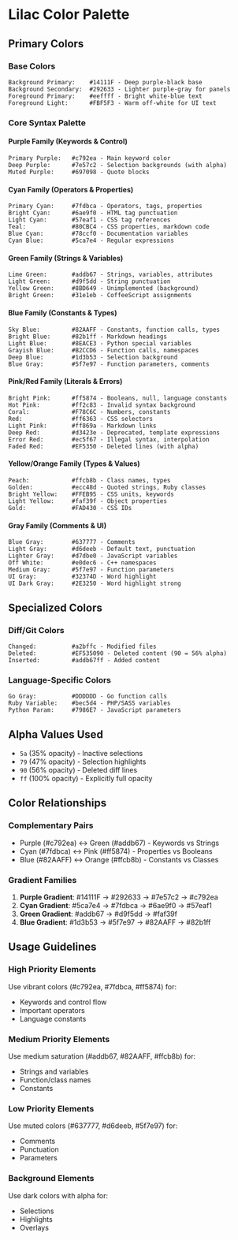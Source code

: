 # Lilac Color Palette

## Primary Colors

### Base Colors
```
Background Primary:    #14111F - Deep purple-black base
Background Secondary:  #292633 - Lighter purple-gray for panels
Foreground Primary:    #eeffff - Bright white-blue text
Foreground Light:      #FBF5F3 - Warm off-white for UI text
```

### Core Syntax Palette

#### Purple Family (Keywords & Control)
```
Primary Purple:   #c792ea - Main keyword color
Deep Purple:      #7e57c2 - Selection backgrounds (with alpha)
Muted Purple:     #697098 - Quote blocks
```

#### Cyan Family (Operators & Properties)
```
Primary Cyan:     #7fdbca - Operators, tags, properties
Bright Cyan:      #6ae9f0 - HTML tag punctuation
Light Cyan:       #57eaf1 - CSS tag references
Teal:             #80CBC4 - CSS properties, markdown code
Blue Cyan:        #78ccf0 - Documentation variables
Cyan Blue:        #5ca7e4 - Regular expressions
```

#### Green Family (Strings & Variables)
```
Lime Green:       #addb67 - Strings, variables, attributes
Light Green:      #d9f5dd - String punctuation
Yellow Green:     #8BD649 - Unimplemented (background)
Bright Green:     #31e1eb - CoffeeScript assignments
```

#### Blue Family (Constants & Types)
```
Sky Blue:         #82AAFF - Constants, function calls, types
Bright Blue:      #82b1ff - Markdown headings
Light Blue:       #8EACE3 - Python special variables
Grayish Blue:     #B2CCD6 - Function calls, namespaces
Deep Blue:        #1d3b53 - Selection background
Blue Gray:        #5f7e97 - Function parameters, comments
```

#### Pink/Red Family (Literals & Errors)
```
Bright Pink:      #ff5874 - Booleans, null, language constants
Hot Pink:         #ff2c83 - Invalid syntax background
Coral:            #F78C6C - Numbers, constants
Red:              #ff6363 - CSS selectors
Light Pink:       #ff869a - Markdown links
Deep Red:         #d3423e - Deprecated, template expressions
Error Red:        #ec5f67 - Illegal syntax, interpolation
Faded Red:        #EF5350 - Deleted lines (with alpha)
```

#### Yellow/Orange Family (Types & Values)
```
Peach:            #ffcb8b - Class names, types
Golden:           #ecc48d - Quoted strings, Ruby classes
Bright Yellow:    #FFEB95 - CSS units, keywords
Light Yellow:     #faf39f - Object properties
Gold:             #FAD430 - CSS IDs
```

#### Gray Family (Comments & UI)
```
Blue Gray:        #637777 - Comments
Light Gray:       #d6deeb - Default text, punctuation
Lighter Gray:     #d7dbe0 - JavaScript variables
Off White:        #e0dec6 - C++ namespaces
Medium Gray:      #5f7e97 - Function parameters
UI Gray:          #32374D - Word highlight
UI Dark Gray:     #2E3250 - Word highlight strong
```

## Specialized Colors

### Diff/Git Colors
```
Changed:          #a2bffc - Modified files
Deleted:          #EF535090 - Deleted content (90 = 56% alpha)
Inserted:         #addb67ff - Added content
```

### Language-Specific Colors
```
Go Gray:          #DDDDDD - Go function calls
Ruby Variable:    #bec5d4 - PHP/SASS variables
Python Param:     #7986E7 - JavaScript parameters
```

## Alpha Values Used
- `5a` (35% opacity) - Inactive selections
- `79` (47% opacity) - Selection highlights
- `90` (56% opacity) - Deleted diff lines
- `ff` (100% opacity) - Explicitly full opacity

## Color Relationships

### Complementary Pairs
- Purple (#c792ea) ↔ Green (#addb67) - Keywords vs Strings
- Cyan (#7fdbca) ↔ Pink (#ff5874) - Properties vs Booleans
- Blue (#82AAFF) ↔ Orange (#ffcb8b) - Constants vs Classes

### Gradient Families
1. **Purple Gradient**: #14111F → #292633 → #7e57c2 → #c792ea
2. **Cyan Gradient**: #5ca7e4 → #7fdbca → #6ae9f0 → #57eaf1
3. **Green Gradient**: #addb67 → #d9f5dd → #faf39f
4. **Blue Gradient**: #1d3b53 → #5f7e97 → #82AAFF → #82b1ff

## Usage Guidelines

### High Priority Elements
Use vibrant colors (#c792ea, #7fdbca, #ff5874) for:
- Keywords and control flow
- Important operators
- Language constants

### Medium Priority Elements
Use medium saturation (#addb67, #82AAFF, #ffcb8b) for:
- Strings and variables
- Function/class names
- Constants

### Low Priority Elements
Use muted colors (#637777, #d6deeb, #5f7e97) for:
- Comments
- Punctuation
- Parameters

### Background Elements
Use dark colors with alpha for:
- Selections
- Highlights
- Overlays